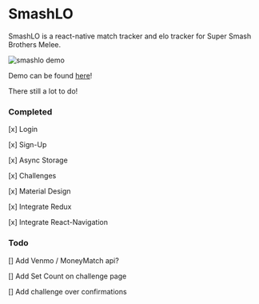 # SmashLO

SmashLO is a react-native match tracker and elo tracker for Super Smash Brothers Melee.

![smashlo demo](https://i.imgur.com/OUMWqPv.png)

Demo can be found [here](https://drive.google.com/open?id=1iuReZPuCLWnnj28lhjjj_CVMUGf--QXU)!

There still a lot to do!

### Completed

[x] Login

[x] Sign-Up

[x] Async Storage

[x] Challenges

[x] Material Design

[x] Integrate Redux

[x] Integrate React-Navigation

### Todo

[] Add Venmo / MoneyMatch api?

[] Add Set Count on challenge page

[] Add challenge over confirmations
